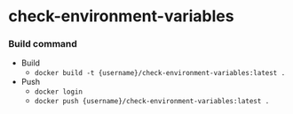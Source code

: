
# check-environment-variables

### Build command

- Build
    - `docker build -t {username}/check-environment-variables:latest .`
- Push
    - `docker login`
    - `docker push {username}/check-environment-variables:latest .`

